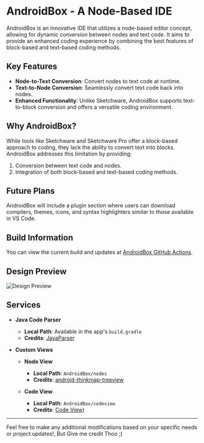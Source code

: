 # AndroidBox - A Node-Based IDE

AndroidBox is an innovative IDE that utilizes a node-based editor concept, allowing for dynamic conversion between nodes and text code. It aims to provide an enhanced coding experience by combining the best features of block-based and text-based coding methods.

## Key Features

- **Node-to-Text Conversion**: Convert nodes to text code at runtime.
- **Text-to-Node Conversion**: Seamlessly convert text code back into nodes.
- **Enhanced Functionality**: Unlike Sketchware, AndroidBox supports text-to-block conversion and offers a versatile coding environment.

## Why AndroidBox?

While tools like Sketchware and Sketchware Pro offer a block-based approach to coding, they lack the ability to convert text into blocks. AndroidBox addresses this limitation by providing:

1. Conversion between text code and nodes.
2. Integration of both block-based and text-based coding methods.

## Future Plans

AndroidBox will include a plugin section where users can download compilers, themes, icons, and syntax highlighters similar to those available in VS Code.

## Build Information

You can view the current build and updates at [AndroidBox GitHub Actions](https://github.com/Siddhesh2377/AndroidBox/actions).

## Design Preview

![Design Preview](https://user-images.githubusercontent.com/67579112/228865415-c6c67ebc-e862-4c76-9454-ffa3f5f23c05.svg)

## Services

- **Java Code Parser**
  - **Local Path**: Available in the app's `build.gradle`
  - **Credits**: [JavaParser](https://github.com/javaparser/javaparser)

- **Custom Views**
  - **Node View**
    - **Local Path**: `AndroidBox/nodes`
    - **Credits**: [android-thinkmap-treeview](https://github.com/guaishouN/android-thinkmap-treeview)
  
  - **Code View**
    - **Local Path**: `AndroidBox/codeview`
    - **Credits**: [Code View](https://amrdeveloper.github.io/CodeView/))

---

Feel free to make any additional modifications based on your specific needs or project updates!, But Give me credit Thoo ;)
